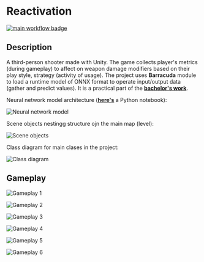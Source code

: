 # Reactivation

[![main workflow badge](https://github.com/andrew1407/Reactivation/actions/workflows/main.yml/badge.svg)](https://github.com/andrew1407/Reactivation/actions)

## Description

A third-person shooter made with Unity. The game collects player's metrics (during gameplay) to affect on weapon damage modifiers based on their play style, strategy (activity of usage). The project uses **Barracuda** module to load a runtime model of ONNX format to operate input/output data (gather and predict values). It is a practical part of the **[bachelor's work](https://ela.kpi.ua/items/f57022f0-be84-4b3d-aa0e-f38f550e1ee1)**.

Neural network model architecture (**[here's](/NeuralNetwork/damage_modifiers.ipynb)** a Python notebook):

![Neural network model](./Doc/Resources/Diagrams/neural-model.png)

Scene objects nestingg structure ojn the main map (level):

![Scene objects](./Doc/Resources/Diagrams/game-objects.png)

Class diagram for main clases in the project:

![Class diagram](./Doc/Resources/Diagrams/class-diagram.png)

## Gameplay

![Gameplay 1](./Doc/Resources/Gameplay/gameplay-1.png)

![Gameplay 2](./Doc/Resources/Gameplay/gameplay-2.png)

![Gameplay 3](./Doc/Resources/Gameplay/gameplay-3.png)

![Gameplay 4](./Doc/Resources/Gameplay/gameplay-4.png)

![Gameplay 5](./Doc/Resources/Gameplay/gameplay-5.png)

![Gameplay 6](./Doc/Resources/Gameplay/gameplay-6.png)

